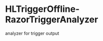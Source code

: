 HLTriggerOffline-RazorTriggerAnalyzer
=====================================

analyzer for trigger output
